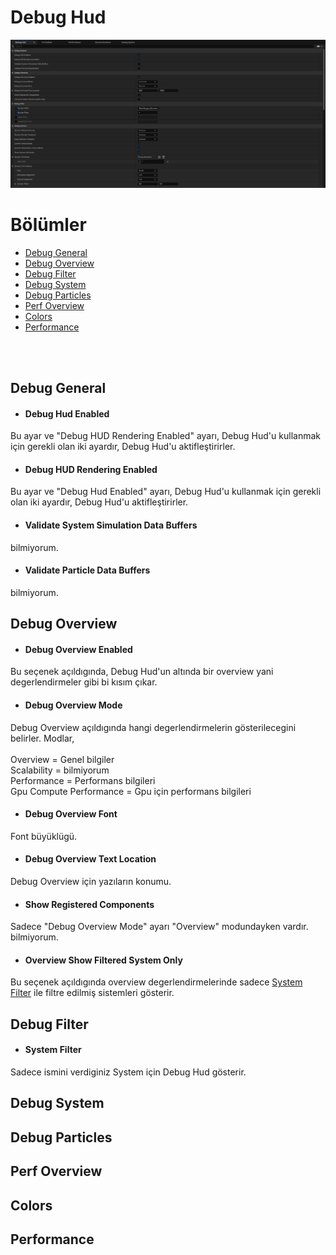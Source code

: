 # Debug Hud
<img src="../../../../Dosyalar/Niagara_Editor_Niagara_Debugger_Debug_Hud.jpg">



# Bölümler

* [Debug General](#debug-general)
* [Debug Overview](#debug-overview)
* [Debug Filter](#debug-filter)
* [Debug System](#debug-system)
* [Debug Particles](#debug-particles)
* [Perf Overview](#perf-overview)
* [Colors](#colors)
* [Performance](#performance)


<br>
<br>



## Debug General

* #### Debug Hud Enabled
Bu ayar ve "Debug HUD Rendering Enabled" ayarı, Debug Hud'u kullanmak için gerekli olan iki ayardır, Debug Hud'u aktifleştirirler.

* #### Debug HUD Rendering Enabled
Bu ayar ve "Debug Hud Enabled" ayarı, Debug Hud'u kullanmak için gerekli olan iki ayardır, Debug Hud'u aktifleştirirler.

* #### Validate System Simulation Data Buffers
bilmiyorum.

* #### Validate Particle Data Buffers
bilmiyorum.



## Debug Overview

* #### Debug Overview Enabled
Bu seçenek açıldıgında, Debug Hud'un altında bir overview yani degerlendirmeler gibi bi kısım çıkar.

* #### Debug Overview Mode
Debug Overview açıldıgında hangi degerlendirmelerin gösterilecegini belirler. Modlar,
<br>
<br>
Overview = Genel bilgiler
<br>
Scalability = bilmiyorum
<br>
Performance = Performans bilgileri
<br>
Gpu Compute Performance = Gpu için performans bilgileri

* #### Debug Overview Font
Font büyüklügü.

* #### Debug Overview Text Location
Debug Overview için yazıların konumu.

* #### Show Registered Components
Sadece "Debug Overview Mode" ayarı "Overview" modundayken vardır. bilmiyorum.

* #### Overview Show Filtered System Only
Bu seçenek açıldıgında overview degerlendirmelerinde sadece [System Filter](#system-filter) ile filtre edilmiş sistemleri gösterir.





## Debug Filter

* #### System Filter
Sadece ismini verdiginiz System için Debug Hud gösterir.



## Debug System
## Debug Particles
## Perf Overview
## Colors
## Performance
